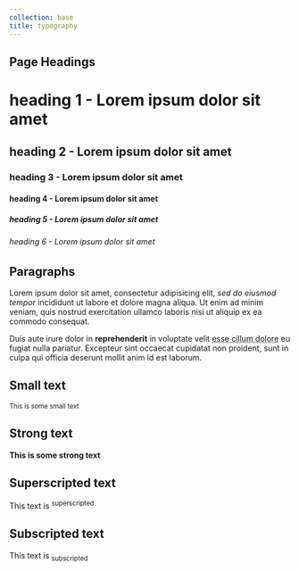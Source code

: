 ```yaml
---
collection: base
title: typography
---
```


## Page Headings

<h1>heading 1 - Lorem ipsum dolor sit amet</h1>
<h2>heading 2 - Lorem ipsum dolor sit amet</h2>
<h3>heading 3 - Lorem ipsum dolor sit amet</h3>
<h4>heading 4 - Lorem ipsum dolor sit amet</h4>
<h5>heading 5 - Lorem ipsum dolor sit amet</h5>
<h6>heading 6 - Lorem ipsum dolor sit amet</h6>

## Paragraphs

<p>Lorem ipsum dolor sit amet, consectetur adipisicing elit, <em>sed do eiusmod tempor</em> incididunt ut labore et dolore magna aliqua. Ut enim ad minim veniam, quis nostrud exercitation ullamco laboris nisi ut aliquip ex ea commodo consequat.</p>
<p>Duis aute irure dolor in <strong>reprehenderit</strong> in voluptate velit <abbr title="test">esse cillum dolore</abbr> eu fugiat nulla pariatur. Excepteur sint occaecat cupidatat non proident, sunt in culpa qui officia deserunt mollit anim id est laborum.</p>

## Small text

<small>This is some small text</small>

## Strong text

<strong>This is some strong text</strong>

## Superscripted text

<p>This text is <sup>superscripted</sup></p>

## Subscripted text

<p>This text is <sub>subscripted</sub></p>
